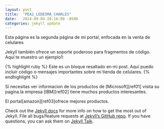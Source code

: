 ```yaml
---
layout: post
title:  "PEA2_LEDESMA_CHARLES"
date:   2024-09-04 20:16:08 -0500
categories: jekyll update
---
```

Esta página es la segunda página de mi portal, enfocada en la venta de celulares

Jekyll también ofrece un soporte poderoso para fragmentos de código. Aquí te muestro un ejemplo1:

{% highlight ruby %}
Este es un bloque resaltado en mi post.
Aquí puedo incluir código o mensajes importantes sobre mi tienda de celulares.
{% endhighlight %}

Si necesitas ver informacion de los productos de [Microsoft][ref01] visita su pagina.la empresa [IBM][ref02] tiene muchos
productos interesantes.

El portal[amazon][ref03]ofrece mejores productos.


Check out the [Jekyll docs][jekyll-docs] for more info on how to get the most out of Jekyll. File all bugs/feature requests at [Jekyll’s GitHub repo][jekyll-gh]. If you have questions, you can ask them on [Jekyll Talk][jekyll-talk].

[jekyll-docs]: https://www.microsoft.com/es-pe
[jekyll-gh]:   https://www.ibm.com/mx-es
[jekyll-talk]: https://www.amazon.com/
